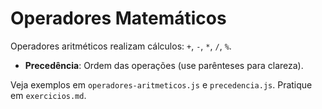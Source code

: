 # Operadores Matemáticos

Operadores aritméticos realizam cálculos: `+`, `-`, `*`, `/`, `%`.

- **Precedência**: Ordem das operações (use parênteses para clareza).

Veja exemplos em `operadores-aritmeticos.js` e `precedencia.js`. Pratique em `exercicios.md`.